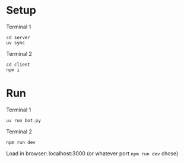 # Setup

Terminal 1

```
cd server
uv sync
```

Terminal 2

```
cd client
npm i
```

# Run

Terminal 1

```
uv run bot.py
```

Terminal 2

```
npm run dev
```

Load in browser: localhost:3000 (or whatever port `npm run dev` chose)


